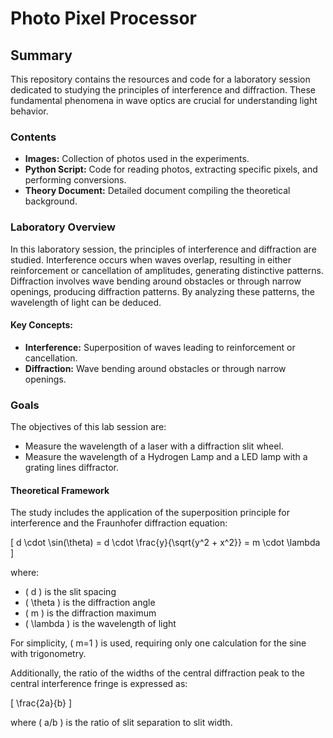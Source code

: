 # Photo Pixel Processor

## Summary

This repository contains the resources and code for a laboratory session dedicated to studying the principles of interference and diffraction. These fundamental phenomena in wave optics are crucial for understanding light behavior. 

### Contents

- **Images:** Collection of photos used in the experiments.
- **Python Script:** Code for reading photos, extracting specific pixels, and performing conversions.
- **Theory Document:** Detailed document compiling the theoretical background.

### Laboratory Overview

In this laboratory session, the principles of interference and diffraction are studied. Interference occurs when waves overlap, resulting in either reinforcement or cancellation of amplitudes, generating distinctive patterns. Diffraction involves wave bending around obstacles or through narrow openings, producing diffraction patterns. By analyzing these patterns, the wavelength of light can be deduced.

#### Key Concepts:

- **Interference:** Superposition of waves leading to reinforcement or cancellation.
- **Diffraction:** Wave bending around obstacles or through narrow openings.

### Goals

The objectives of this lab session are:
- Measure the wavelength of a laser with a diffraction slit wheel.
- Measure the wavelength of a Hydrogen Lamp and a LED lamp with a grating lines diffractor.

#### Theoretical Framework

The study includes the application of the superposition principle for interference and the Fraunhofer diffraction equation:

\[ d \cdot \sin(\theta) = d \cdot \frac{y}{\sqrt{y^2 + x^2}} = m \cdot \lambda \]

where:
- \( d \) is the slit spacing
- \( \theta \) is the diffraction angle
- \( m \) is the diffraction maximum
- \( \lambda \) is the wavelength of light

For simplicity, \( m=1 \) is used, requiring only one calculation for the sine with trigonometry.

Additionally, the ratio of the widths of the central diffraction peak to the central interference fringe is expressed as:

\[ \frac{2a}{b} \]

where \( a/b \) is the ratio of slit separation to slit width.


